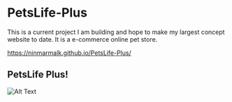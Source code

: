 # PetsLife-Plus
This is a current project I am building and hope to make my largest concept website to date. It is a e-commerce online pet store.

https://ninmarmalk.github.io/PetsLife-Plus/

## PetsLife Plus!

![Alt Text]()
